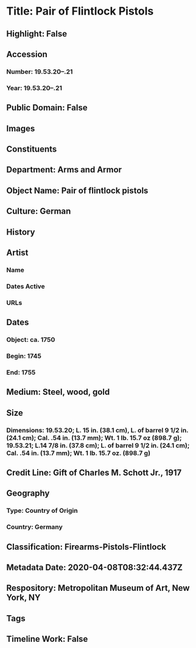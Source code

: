 # Title: Pair of Flintlock Pistols
## Highlight: False
## Accession
### Number: 19.53.20–.21
### Year: 19.53.20–.21
## Public Domain: False
## Images
## Constituents
## Department: Arms and Armor
## Object Name: Pair of flintlock pistols
## Culture: German
## History
## Artist
### Name
### Dates Active
### URLs
## Dates
### Object: ca. 1750
### Begin: 1745
### End: 1755
## Medium: Steel, wood, gold
## Size
### Dimensions: 19.53.20; L. 15 in. (38.1 cm), L. of barrel 9 1/2 in. (24.1 cm); Cal. .54 in. (13.7 mm); Wt. 1 lb. 15.7 oz (898.7 g); 19.53.21; L.14 7/8 in. (37.8 cm); L. of barrel 9 1/2 in. (24.1 cm); Cal. .54 in. (13.7 mm); Wt. 1 lb. 15.7 oz. (898.7 g)
## Credit Line: Gift of Charles M. Schott Jr., 1917
## Geography
### Type: Country of Origin
### Country: Germany
## Classification: Firearms-Pistols-Flintlock
## Metadata Date: 2020-04-08T08:32:44.437Z
## Respository: Metropolitan Museum of Art, New York, NY
## Tags
## Timeline Work: False